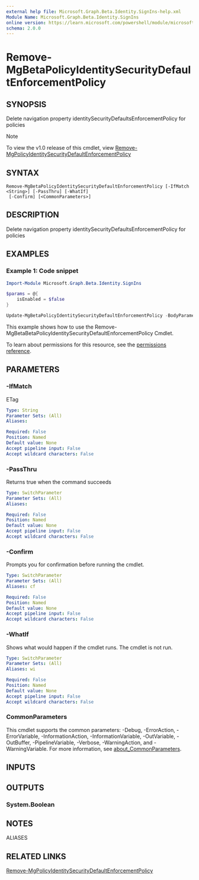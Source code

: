 ```yaml
---
external help file: Microsoft.Graph.Beta.Identity.SignIns-help.xml
Module Name: Microsoft.Graph.Beta.Identity.SignIns
online version: https://learn.microsoft.com/powershell/module/microsoft.graph.beta.identity.signins/remove-mgbetapolicyidentitysecuritydefaultenforcementpolicy
schema: 2.0.0
---
```


# Remove-MgBetaPolicyIdentitySecurityDefaultEnforcementPolicy

## SYNOPSIS
Delete navigation property identitySecurityDefaultsEnforcementPolicy for policies

> [!NOTE]
> To view the v1.0 release of this cmdlet, view [Remove-MgPolicyIdentitySecurityDefaultEnforcementPolicy](/powershell/module/Microsoft.Graph.Identity.SignIns/Remove-MgPolicyIdentitySecurityDefaultEnforcementPolicy?view=graph-powershell-v1.0)

## SYNTAX

```
Remove-MgBetaPolicyIdentitySecurityDefaultEnforcementPolicy [-IfMatch <String>] [-PassThru] [-WhatIf]
 [-Confirm] [<CommonParameters>]
```

## DESCRIPTION
Delete navigation property identitySecurityDefaultsEnforcementPolicy for policies

## EXAMPLES
### Example 1: Code snippet

```powershell
Import-Module Microsoft.Graph.Beta.Identity.SignIns

$params = @{
	isEnabled = $false
}

Update-MgBetaPolicyIdentitySecurityDefaultEnforcementPolicy -BodyParameter $params
```
This example shows how to use the Remove-MgBetaBetaPolicyIdentitySecurityDefaultEnforcementPolicy Cmdlet.

To learn about permissions for this resource, see the [permissions reference](/graph/permissions-reference).


## PARAMETERS

### -IfMatch
ETag

```yaml
Type: String
Parameter Sets: (All)
Aliases:

Required: False
Position: Named
Default value: None
Accept pipeline input: False
Accept wildcard characters: False
```

### -PassThru
Returns true when the command succeeds

```yaml
Type: SwitchParameter
Parameter Sets: (All)
Aliases:

Required: False
Position: Named
Default value: None
Accept pipeline input: False
Accept wildcard characters: False
```

### -Confirm
Prompts you for confirmation before running the cmdlet.

```yaml
Type: SwitchParameter
Parameter Sets: (All)
Aliases: cf

Required: False
Position: Named
Default value: None
Accept pipeline input: False
Accept wildcard characters: False
```

### -WhatIf
Shows what would happen if the cmdlet runs.
The cmdlet is not run.

```yaml
Type: SwitchParameter
Parameter Sets: (All)
Aliases: wi

Required: False
Position: Named
Default value: None
Accept pipeline input: False
Accept wildcard characters: False
```

### CommonParameters
This cmdlet supports the common parameters: -Debug, -ErrorAction, -ErrorVariable, -InformationAction, -InformationVariable, -OutVariable, -OutBuffer, -PipelineVariable, -Verbose, -WarningAction, and -WarningVariable. For more information, see [about_CommonParameters](http://go.microsoft.com/fwlink/?LinkID=113216).

## INPUTS

## OUTPUTS

### System.Boolean
## NOTES

ALIASES

## RELATED LINKS
[Remove-MgPolicyIdentitySecurityDefaultEnforcementPolicy](/powershell/module/Microsoft.Graph.Identity.SignIns/Remove-MgPolicyIdentitySecurityDefaultEnforcementPolicy?view=graph-powershell-v1.0)
